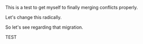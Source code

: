 This is a test to get myself to finally merging conflicts properly.

Let's change this radically.

So let's see regarding that migration.

TEST
